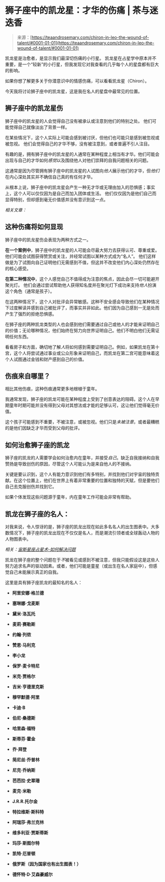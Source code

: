 <!--yml

category: 未分类

date: 2024-06-12 18:22:37

-->

# 狮子座中的凯龙星：才华的伤痛 | 茶与迷迭香

> 来源：[https://teaandrosemary.com/chiron-in-leo-the-wound-of-talent/#0001-01-01](https://teaandrosemary.com/chiron-in-leo-the-wound-of-talent/#0001-01-01)

凯龙星是治愈者，是显示我们最深切伤痛的小行星。 凯龙星在占星学中原本并不重要，是一个“较新”的小行星，但我发现它对我查看的几乎每个人的星盘都有巨大的影响。

如果你想了解更多关于你潜意识中的情感伤痛，可以看看凯龙星（Chiron）。

今天我将讨论狮子座中的凯龙星，这是我在名人的星盘中最常见的位置。

## 狮子座中的凯龙星伤

狮子座中的凯龙星的人会觉得自己没有被承认或注意到他们的特别之处。 他们可能觉得自己就像淡出了背景一样。

在某些情况下，这个人实际上可能会感到被讨厌，但他们也可能只是感到被忽视或被忽视。 他们会觉得自己的才华不够，没有被注意到，或者普遍不引人注目。

有趣的是，拥有狮子座中的凯龙星的人通常在某种程度上相当有才华。他们可能会出现与自己的才华如何*感觉*以及围绕他人对他们崇拜的自我问题相关的问题。

这通常是因为尽管拥有狮子座中的凯龙星的人试图向*他人*展示他们的才华，但*他们*在内心深处其实并不确信自己真的有任何才华。

从根本上说，狮子座中的凯龙星会产生一种无才华或无理由加入的恐惧感；事实上，这个人可以仅仅因为是自己而加入团体或生活。 他们仅仅因为是他们自己而显得特别，但却感到毫无价值感并没有意识到这一点。

*相关文章：*

## 这种伤痛将如何显现

狮子座中的凯龙星伤会表现为两种方式之一。

**在一个案例中**，狮子座中的凯龙星的人可能会尽最大努力去获得认可、尊重或爱。 他们可能会试图获得赞赏或关注，并经常试图以某种方式成为“名人”。 他们这样做是为了试图向自己证明他们无需感到不值，但这并不改变他们内心深处仍然存在的核心感受。

**在第二种情况中**，这个人感觉自己不值得成为注意的焦点，因此会尽一切可能避开聚光灯。 他们会通过尝试帮助他人获得知名度并在聚光灯下成功来支持*他人*扮演这个角色（通常是孩子）。 

在这两种情况下，这个人对批评会异常敏感。这种不安全感会导致他们在某种情况下过度解读并感到自己被批评了，而事实并非如此。他们因为自己感到一无是处而产生了强烈的拒绝恐惧感。

在狮子座的两种凯龙类型的人也会感到他们需要通过自己或他人的才能来证明自己的价值；无论哪种情况，他们始终在努力向世界证明自己。他们不明白他们无需证明任何东西。

看看房子和方面，确切地了解*人*将如何感到需要证明自己。例如，如果凯龙在第十宫，这个人将尝试通过事业或公众形象来证明自己，而凯龙在第二宫可能意味着这个人试图通过金钱和财产感到自己的价值。

## 伤痕来自哪里？

相比其他伤痕，这种伤痕通常更多地根植于童年。

我通常发现，狮子座的凯龙可能在某种程度上受到了创意表达的阻碍。这个人在早期童年时期可能并没有得到父母对其想法或才能的足够认可，这让他们觉得毫无价值。

这个孩子可能感到不重要，不被注意，或被忽视。他们只是*未被注意*，或者最糟糕的是他们因缺乏才华而受到父母的批评。

## 如何治愈狮子座的凯龙

狮子座的凯龙的人需要学会如何治愈内在童年，并接受*自己*。缺乏自我接纳和自我赞扬是导致创伤的原因，尽管这个人可能认为是来自他人的不接纳。

关键是要认识到，这个人有能力意识到他们有多特别，并找到他们对宇宙的独特贡献。在这个位置上，他们在世界上有着非常重要的位置和独特的天赋，但是要他们自己去克服创伤并找到它。

如果个体发现这些问题源于童年，内在童年工作可能会非常有帮助。

## 凯龙在狮子座的名人：

对我来说，令人惊讶的是，狮子座的凯龙出现在如此多名名人的出生图表中。大多数情况下，狮子座的凯龙出现在不仅仅是名人，而是潮流引领者或全球轰动人物的人物图表中。

*相关：[宙斯星座占星术-如何解决问题](https://teaandrosemary.com/pallas-astrology/)*

凯龙在狮子座的整个问题在于*不*被看见或感到不被注意，但我只能假设这是这些人努力追求名声的驱动因素。或者，他们可能是童星（或出生在名人家庭中），但感觉自己未能展示真正的自我。

这里是具有狮子座凯龙的最知名的名人：

+   **阿里安娜·格兰德**

+   **塞琳娜·戈麦斯**

+   **黛米·洛瓦托**

+   **麦莉·赛勒斯**

+   **约翰·列侬**

+   **赞恩·马利克**

+   **李小龙**

+   **保罗·麦卡特尼**

+   **米克·贾格尔**

+   **吉米·亨德里克斯**

+   **穆罕默德·阿里**

+   **卡迪·B**

+   **伯尼·桑德斯**

+   **哈里森·福特**

+   **斯蒂芬·霍金**

+   **乔·拜登**

+   **简尼丝·乔普林**

+   **尼克·乔纳斯**

+   **芭芭拉·史翠珊**

+   **麦克·米勒**

+   **J.R.R.托尔金**

+   **特拉维斯·斯科特**

+   **阿瑞莎·弗兰克林**

+   **维多利亚·贾斯蒂斯**

+   **玛莎·斯图尔特**

+   **凯特·厄普顿**

+   **俄罗斯（因为国家也有出生图表！）**

+   **德怀特·D·艾森豪威尔**

